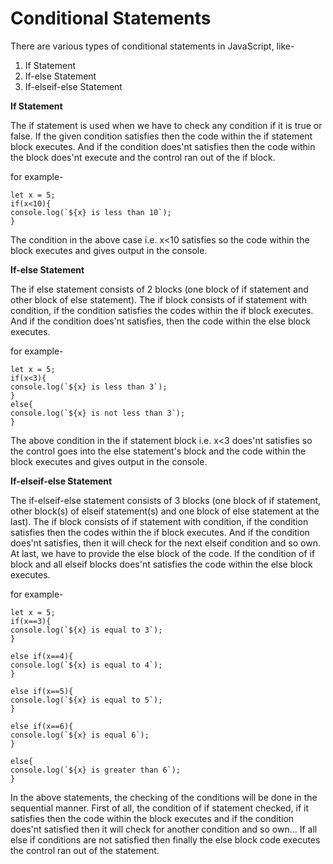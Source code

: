 # Conditional Statements

There are various types of conditional statements in JavaScript, like-

1. If Statement
2. If-else Statement
3. If-elseif-else Statement

**If Statement**

The if statement is used when we have to check any condition if it is true or false. If the given condition satisfies then the code within the if statement block executes. And if the condition does'nt satisfies then the code within the block does'nt execute and the control ran out of the if block.

for example-

```
let x = 5;
if(x<10){
console.log(`${x} is less than 10`);
}
```

The condition in the above case i.e. x<10 satisfies so the code within the block executes and gives output in the console.

**If-else Statement**

The if else statement consists of 2 blocks (one block of if statement and other block of else statement). The if block consists of if statement with condition, if the condition satisfies the codes within the if block executes. And if the condition does'nt satisfies, then the code within the else block executes.

for example-

```
let x = 5;
if(x<3){
console.log(`${x} is less than 3`);
}
else{
console.log(`${x} is not less than 3`);
}
```

The above condition in the if statement block i.e. x<3 does'nt satisfies so the control goes into the else statement's block and the code within the block executes and gives output in the console.

**If-elseif-else Statement**

The if-elseif-else statement consists of 3 blocks (one block of if statement, other block(s) of elseif statement(s) and one block of else statement at the last). The if block consists of if statement with condition, if the condition satisfies then the codes within the if block executes. And if the condition does'nt satisfies, then it will check for the next elseif condition and so own. At last, we have to provide the else block of the code. If the condition of if block and all elseif blocks does'nt satisfies the code within the else block executes.

for example-

```
let x = 5;
if(x==3){
console.log(`${x} is equal to 3`);
}

else if(x==4){
console.log(`${x} is equal to 4`);
}

else if(x==5){
console.log(`${x} is equal to 5`);
}

else if(x==6){
console.log(`${x} is equal 6`);
}

else{
console.log(`${x} is greater than 6`);
}
```

In the above statements, the checking of the conditions will be done in the sequential manner. First of all, the condition of if statement checked, if it satisfies then the code within the block executes and if the condition does'nt satisfied then it will check for another condition and so own... If all else if conditions are not satisfied then finally the else block code executes the control ran out of the statement.



